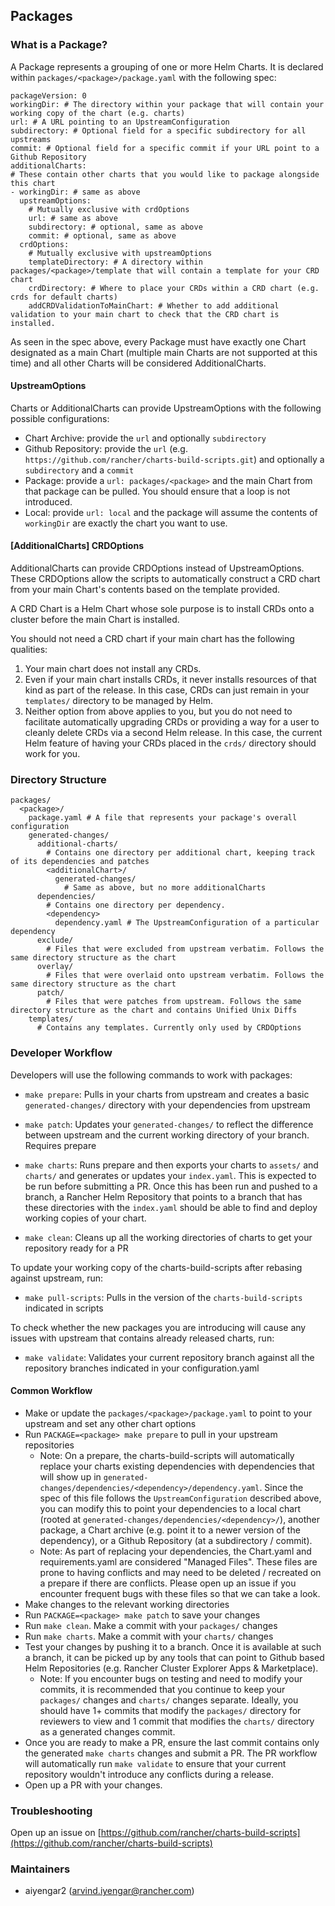 ## Packages

### What is a Package?

A Package represents a grouping of one or more Helm Charts. It is declared within `packages/<package>/package.yaml` with the following spec:

```text
packageVersion: 0
workingDir: # The directory within your package that will contain your working copy of the chart (e.g. charts)
url: # A URL pointing to an UpstreamConfiguration
subdirectory: # Optional field for a specific subdirectory for all upstreams
commit: # Optional field for a specific commit if your URL point to a Github Repository
additionalCharts:
# These contain other charts that you would like to package alongside this chart
- workingDir: # same as above
  upstreamOptions:
    # Mutually exclusive with crdOptions
    url: # same as above
    subdirectory: # optional, same as above
    commit: # optional, same as above
  crdOptions:
    # Mutually exclusive with upstreamOptions
    templateDirectory: # A directory within packages/<package>/template that will contain a template for your CRD chart
    crdDirectory: # Where to place your CRDs within a CRD chart (e.g. crds for default charts)
    addCRDValidationToMainChart: # Whether to add additional validation to your main chart to check that the CRD chart is installed.
```

As seen in the spec above, every Package must have exactly one Chart designated as a main Chart (multiple main Charts are not supported at this time) and all other Charts will be considered AdditionalCharts.

#### UpstreamOptions

Charts or AdditionalCharts can provide UpstreamOptions with the following possible configurations:
- Chart Archive: provide the `url` and optionally `subdirectory`
- Github Repository: provide the `url` (e.g. `https://github.com/rancher/charts-build-scripts.git`) and optionally a `subdirectory` and a `commit`
- Package: provide a `url: packages/<package>` and the main Chart from that package can be pulled. You should ensure that a loop is not introduced.
- Local: provide `url: local` and the package will assume the contents of `workingDir` are exactly the chart you want to use.

#### [AdditionalCharts] CRDOptions

AdditionalCharts can provide CRDOptions instead of UpstreamOptions. These CRDOptions allow the scripts to automatically construct a CRD chart from your main Chart's contents based on the template provided.

A CRD Chart is a Helm Chart whose sole purpose is to install CRDs onto a cluster before the main Chart is installed.

You should not need a CRD chart if your main chart has the following qualities:
1) Your main chart does not install any CRDs.
2) Even if your main chart installs CRDs, it never installs resources of that kind as part of the release. In this case, CRDs can just remain in your `templates/` directory to be managed by Helm.
3) Neither option from above applies to you, but you do not need to facilitate automatically upgrading CRDs or providing a way for a user to cleanly delete CRDs via a second Helm release. In this case, the current Helm feature of having your CRDs placed in the `crds/` directory should work for you.

### Directory Structure

```text
packages/
  <package>/
    package.yaml # A file that represents your package's overall configuration
    generated-changes/
      additional-charts/
        # Contains one directory per additional chart, keeping track of its dependencies and patches
        <additionalChart>/
          generated-changes/
            # Same as above, but no more additionalCharts
      dependencies/
        # Contains one directory per dependency.
        <dependency>
          dependency.yaml # The UpstreamConfiguration of a particular dependency
      exclude/
        # Files that were excluded from upstream verbatim. Follows the same directory structure as the chart
      overlay/
        # Files that were overlaid onto upstream verbatim. Follows the same directory structure as the chart
      patch/
        # Files that were patches from upstream. Follows the same directory structure as the chart and contains Unified Unix Diffs
    templates/ 
      # Contains any templates. Currently only used by CRDOptions
```

### Developer Workflow

Developers will use the following commands to work with packages:

- `make prepare`: Pulls in your charts from upstream and creates a basic `generated-changes/` directory with your dependencies from upstream

- `make patch`: Updates your `generated-changes/` to reflect the difference between upstream and the current working directory of your branch. Requires prepare

- `make charts`: Runs prepare and then exports your charts to `assets/` and `charts/` and generates or updates your `index.yaml`. This is expected to be run before submitting a PR. Once this has been run and pushed to a branch, a Rancher Helm Repository that points to a branch that has these directories with the `index.yaml` should be able to find and deploy working copies of your chart.

- `make clean`: Cleans up all the working directories of charts to get your repository ready for a PR

To update your working copy of the charts-build-scripts after rebasing against upstream, run:

- `make pull-scripts`: Pulls in the version of the `charts-build-scripts` indicated in scripts

To check whether the new packages you are introducing will cause any issues with upstream that contains already released charts, run:

- `make validate`: Validates your current repository branch against all the repository branches indicated in your configuration.yaml

#### Common Workflow

- Make or update the `packages/<package>/package.yaml` to point to your upstream and set any other chart options
- Run `PACKAGE=<package> make prepare` to pull in your upstream repositories
  - Note: On a prepare, the charts-build-scripts will automatically replace your charts existing dependencies with dependencies that will show up in `generated-changes/dependencies/<dependency>/dependency.yaml`. Since the spec of this file follows the `UpstreamConfiguration` described above, you can modify this to point your dependencies to a local chart (rooted at `generated-changes/dependencies/<dependency>/`), another package, a Chart archive (e.g. point it to a newer version of the dependency), or a Github Repository (at a subdirectory / commit).
  - Note: As part of replacing your dependencies, the Chart.yaml and requirements.yaml are considered "Managed Files". These files are prone to having conflicts and may need to be deleted / recreated on a prepare if there are conflicts. Please open up an issue if you encounter frequent bugs with these files so that we can take a look.
- Make changes to the relevant working directories
- Run `PACKAGE=<package> make patch` to save your changes
- Run `make clean`. Make a commit with your `packages/` changes
- Run `make charts`. Make a commit with your `charts/` changes
- Test your changes by pushing it to a branch. Once it is available at such a branch, it can be picked up by any tools that can point to Github based Helm Repositories (e.g. Rancher Cluster Explorer Apps & Marketplace).
  - Note: If you encounter bugs on testing and need to modify your commits, it is recommended that you continue to keep your `packages/` changes and `charts/` changes separate. Ideally, you should have 1+ commits that modify the `packages/` directory for reviewers to view and 1 commit that modifies the `charts/` directory as a generated changes commit.
- Once you are ready to make a PR, ensure the last commit contains only the generated `make charts` changes and submit a PR. The PR workflow will automatically run `make validate` to ensure that your current repository wouldn't introduce any conflicts during a release.
- Open up a PR with your changes.

### Troubleshooting

Open up an issue on [https://github.com/rancher/charts-build-scripts](https://github.com/rancher/charts-build-scripts)

### Maintainers
- aiyengar2 (arvind.iyengar@rancher.com)
